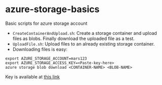 # azure-storage-basics
Basic scripts for azure storage account

- `CreateContainerAndUpload.sh`: Create a storage container and upload files as blobs. Finally download the uploaded file as a test.
- `UploadFile.sh`: Upload files to an already existing storage container. 
- Downloading files is easy:

```
export AZURE_STORAGE_ACCOUNT=mars123
export AZURE_STORAGE_ACCESS_KEY=<Paste-key-here> 
azure storage blob download <CONTAINER-NAME> <BLOB-NAME>
```

Key is available at [this link](https://portal.azure.com/#resource/subscriptions/a1926067-fa66-4bf0-b39e-8c66c1d8b183/resourceGroups/marsrg2/providers/Microsoft.Storage/storageAccounts/mars123/keys)
